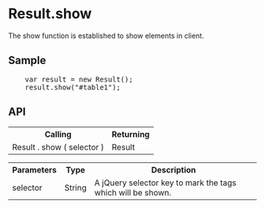 <H1>Result.show</H1>

The show function is established to show elements in client.

<h2>Sample</h2>
<pre>
	var result = new Result();
	result.show("#table1");
</pre>

<h2>API</h2>

<table>
<tr><th>Calling</th><th>Returning</th></tr>
<tr><td>Result . show ( selector )</td><td>Result</td></tr>
</table>

<table>
<tr><th>Parameters</th><th>Type</th><th>Description</th></tr>
<tr><td>selector</td><td>String</td><td>A jQuery selector key to mark the tags which will be shown.</td></tr>
</table>

